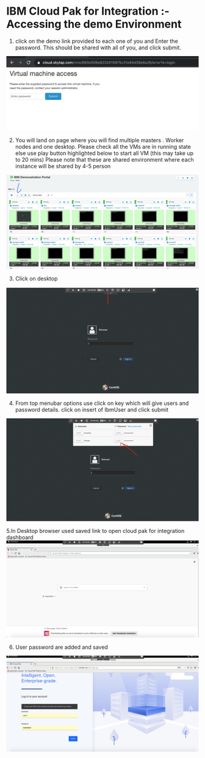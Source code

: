 # IBM Cloud Pak for Integration :- Accessing the demo Environment


1. click on the demo link provided to each one of you and Enter the password. This should be shared with all of you, and click submit. 
<img src="./img/login1.png"/>

2. You will land on page where you will find multiple masters . Worker nodes and one desktop. Please check all the VMs are in running state else use play button highlighted below to start all VM (this may take up to 20 mins)
Please note that these are shared environment where each instance will be shared by 4-5 person
<img src="./img/login2.png"/>

3.  Click on desktop
<img src="./img/login3.png"/>

4. From top menubar options use click on key which will give users and password details. click on insert of IbmUser and click submit
<img src="./img/login4.png"/>

5.In Desktop browser used saved link to open cloud pak for integration dashboard 
<img src="./img/login5.png"/>

6. User password are added and saved 
<img src="./img/login6.png"/>


